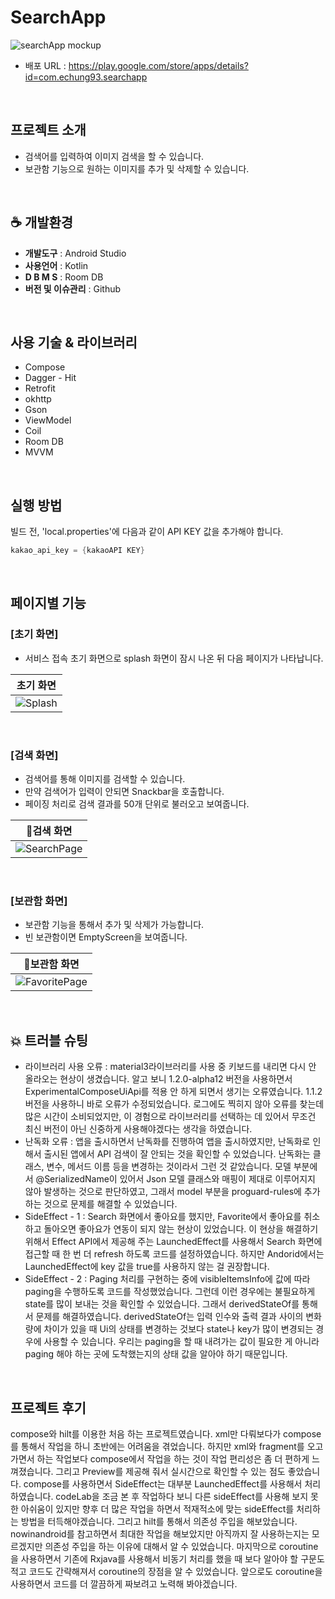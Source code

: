 # SearchApp

![searchApp mockup](https://github.com/Echung93/SearchApp/assets/83617532/438d439f-60ad-4672-95e3-4b65250d3830)
- 배포 URL : https://play.google.com/store/apps/details?id=com.echung93.searchapp
<br>

## 프로젝트 소개

- 검색어를 입력하여 이미지 검색을 할 수 있습니다.
- 보관함 기능으로 원하는 이미지를 추가 및 삭제할 수 있습니다.

<br>

## ☕ 개발환경
- __개발도구__ : Android Studio
- __사용언어__ : Kotlin
- __D B M S__ : Room DB
- __버전 및 이슈관리__ : Github

<br>

## 사용 기술 & 라이브러리
- Compose
- Dagger - Hit
- Retrofit
- okhttp
- Gson
- ViewModel
- Coil
- Room DB
- MVVM

<br>

## 실행 방법
빌드 전, 'local.properties'에 다음과 같이 API KEY 값을 추가해야 합니다.

```groovy
kakao_api_key = {kakaoAPI KEY}
```

<br>

## 페이지별 기능

### [초기 화면]
- 서비스 접속 초기 화면으로 splash 화면이 잠시 나온 뒤 다음 페이지가 나타납니다.

| 초기 화면 |
|----------|
|![Splash](https://github.com/Echung93/SearchApp/assets/83617532/45ab5e9b-ae71-435e-b442-0b3bf868207e)

<br>

### [검색 화면]
- 검색어를 통해 이미지를 검색할 수 있습니다.
- 만약 검색어가 입력이 안되면 Snackbar을 호출합니다.
- 페이징 처리로 검색 결과를 50개 단위로 불러오고 보여줍니다.

| 검색 화면 |
|----------|
|![SearchPage](https://github.com/Echung93/SearchApp/assets/83617532/355bee7d-eaa1-4eca-af9d-a56f86a28571)

<br>

### [보관함 화면]
- 보관함 기능을 통해서 추가 및 삭제가 가능합니다.
- 빈 보관함이면 EmptyScreen을 보여줍니다.

| 보관함 화면 |
|----------|
|![FavoritePage](https://github.com/Echung93/SearchApp/assets/83617532/9ce72721-244b-4973-88d4-61cf31a4a7ed)

<br>

## 💥 트러블 슈팅
- 라이브러리 사용 오류 : material3라이브러리를 사용 중 키보드를 내리면 다시 안 올라오는 현상이 생겼습니다. 알고 보니 1.2.0-alpha12 버전을 사용하면서 ExperimentalComposeUiApi를 적용 안 하게 되면서 생기는 오류였습니다. 1.1.2버전을 사용하니 바로 오류가 수정되었습니다.
로그에도 찍히지 않아 오류를 찾는데 많은 시간이 소비되었지만, 이 경험으로 라이브러리를 선택하는 데 있어서 무조건 최신 버전이 아닌 신중하게 사용해야겠다는 생각을 하였습니다.
- 난독화 오류 : 앱을 출시하면서 난독화를 진행하여 앱을 출시하였지만, 난독화로 인해서 출시된 앱에서 API 검색이 잘 안되는 것을 확인할 수 있었습니다. 난독화는 클래스, 변수, 메서드 이름 등을 변경하는 것이라서 그런 것 같았습니다.
모델 부분에서 @SerializedName이 있어서 Json 모델 클래스와 매핑이 제대로 이루어지지 않아 발생하는 것으로 판단하였고, 그래서 model 부분을 proguard-rules에 추가하는 것으로 문제를 해결할 수 있었습니다.
- SideEffect - 1 : Search 화면에서 좋아요를 했지만, Favorite에서 좋아요를 취소하고 돌아오면 좋아요가 연동이 되지 않는 현상이 있었습니다. 이 현상을 해결하기 위해서 Effect API에서 제공해 주는 LaunchedEffect를 사용해서 Search 화면에 접근할 때 한 번 더 refresh 하도록 코드를 설정하였습니다. 하지만 Andorid에서는 LaunchedEffect에 key 값을 true를 사용하지 않는 걸 권장합니다.
- SideEffect - 2 : Paging 처리를 구현하는 중에 visibleItemsInfo에 값에 따라 paging을 수행하도록 코드를 작성했었습니다. 그런데 이런 경우에는 불필요하게 state를 많이 보내는 것을 확인할 수 있었습니다. 그래서 derivedStateOf를 통해서 문제를 해결하였습니다. derivedStateOf는 입력 인수와 출력 결과 사이의 변화량에 차이가 있을 때 Ui의 상태를 변경하는 것보다 state나 key가 많이 변경되는 경우에 사용할 수 있습니다. 우리는 paging을 할 때 내려가는 값이 필요한 게 아니라 paging 해야 하는 곳에 도착했는지의 상태 값을 알아야 하기 때문입니다.
  
<br>

## 프로젝트 후기

compose와 hilt를 이용한 처음 하는 프로젝트였습니다.
xml만 다뤄보다가 compose를 통해서 작업을 하니 초반에는 어려움을 겪었습니다. 하지만 xml와 fragment를 오고 가면서 하는 작업보다 compose에서 작업을 하는 것이 작업 편리성은 좀 더 편하게 느껴졌습니다. 그리고 Preview를 제공해 줘서 실시간으로 확인할 수 있는 점도 좋았습니다.
compose를 사용하면서 SideEffect는 대부분 LaunchedEffect를 사용해서 처리하였습니다. codeLab을 조금 본 후 작업하다 보니 다른 sideEffect를 사용해 보지 못한 아쉬움이 있지만 향후 더 많은 작업을 하면서 적재적소에 맞는 sideEffect를 처리하는 방법을 터득해야겠습니다.
그리고 hilt를 통해서 의존성 주입을 해보았습니다. nowinandroid를 참고하면서 최대한 작업을 해보았지만 아직까지 잘 사용하는지는 모르겠지만 의존성 주입을 하는 이유에 대해서 알 수 있었습니다.
마지막으로 coroutine을 사용하면서 기존에 Rxjava를 사용해서 비동기 처리를 했을 때 보다 알아야 할 구문도 적고 코드도 간략해져서 coroutine의 장점을 알 수 있었습니다. 앞으로도 coroutine을 사용하면서 코드를 더 깔끔하게 짜보려고 노력해 봐야겠습니다.




